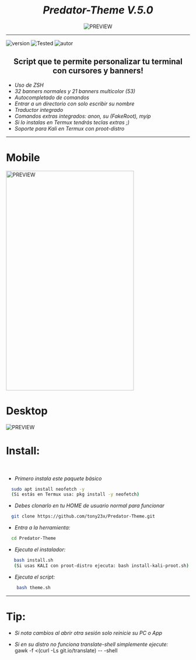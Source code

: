 <h1 align="center"> <i> Predator-Theme V.5.0 </i> </h1>
<p align="center">
  <img src="https://user-images.githubusercontent.com/55555800/94959784-6120d500-04b7-11eb-89ad-c97a528154fa.gif" alt="PREVIEW" align="center">
</p>
<hr>

![version]
![Tested]
![autor]

<h2 align="center"> Script que te permite personalizar tu terminal con cursores y banners! </h2>

* _Uso de ZSH_
* _32 banners normales y 21 banners multicolor (53)_
* _Autocompletado de comandos_
* _Entrar a un directorio con solo escribir su nombre_
* _Traductor integrado_
* _Comandos extras integrados: anon, su (FakeRoot), myip_
* _Si lo instalas en Termux tendrás teclas extras ;)_
* _Soporte para Kali en Termux con proot-distro_


  
<hr>

# Mobile
<img src="https://user-images.githubusercontent.com/55555800/94959981-b8bf4080-04b7-11eb-8e38-0ebf5ccaa52e.jpg" alt="PREVIEW" align="center" width="350px" height="600px">

# Desktop
<img src="https://user-images.githubusercontent.com/55555800/94967642-ff7c5d00-04ee-11eb-84a0-93af42789e84.png" alt="PREVIEW" align="center">

# Install:
<br>

* _Primero instala este paquete básico_

```sh
  sudo apt install neofetch -y 
  (Si estás en Termux usa: pkg install -y neofetch)
```

* _Debes clonarlo en tu HOME de usuario normal para funcionar_

```sh
  git clone https://github.com/tony23x/Predator-Theme.git
```

* _Entra a la herramienta:_
```sh
  cd Predator-Theme
```
* _Ejecuta el instalador:_
```sh
   bash install.sh
   (Si usas KALI con proot-distro ejecuta: bash install-kali-proot.sh)
```
* _Ejecuta el script:_

```sh
    bash theme.sh
```
<hr></hr>

# Tip: 
* _Si nota cambios al abrir otra sesión solo reinicie su PC o App_

* _Si en su distro no funciona translate-shell simplemente ejecute:_
<br>gawk -f <(curl -Ls git.io/translate) -- -shell</br>

<!-- MarkDown Links & Images -->
[version]: https://img.shields.io/badge/Versi%C3%B3n-BETA%3A%20%20V.4.0-red
[tested]: https://img.shields.io/badge/Probado-Kali%20Linux%20%7C%20Debian%20%7C%20Ubuntu%20%7C%20Parrot%20%7C%20Termux%20%7C%20Userland-blue
[autor]: https://img.shields.io/badge/Author-%40Th3__Pr3dat0r-green
